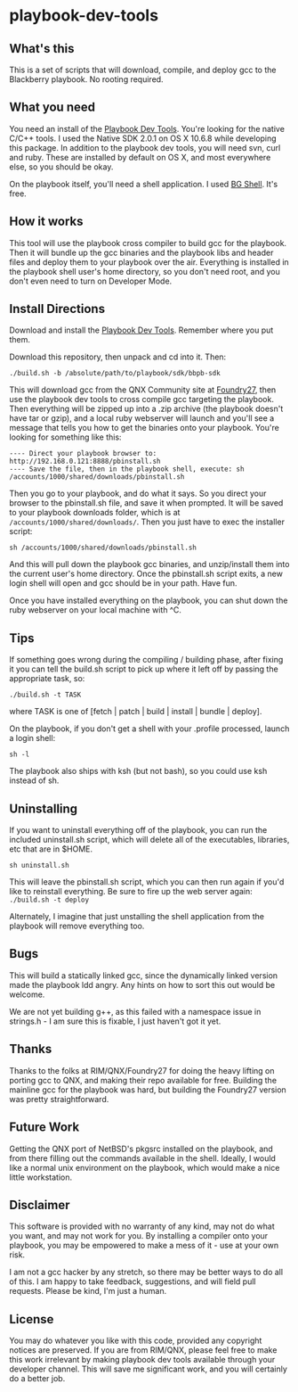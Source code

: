 playbook-dev-tools
==================

## What's this

This is a set of scripts that will download, compile, and deploy gcc to the Blackberry playbook. No rooting required.

## What you need

You need an install of the [Playbook Dev Tools][pbdevtools]. You're looking for the native C/C++ tools. I used the Native SDK 2.0.1 on OS X 10.6.8 while developing this package. In addition to the playbook dev tools, you will need svn, curl and ruby. These are installed by default on OS X, and most everywhere else, so you should be okay.

On the playbook itself, you'll need a shell application. I used [BG Shell][bgshell]. It's free.

## How it works

This tool will use the playbook cross compiler to build gcc for the playbook. Then it will bundle up the gcc binaries and the playbook libs and header files and deploy them to your playbook over the air. Everything is installed in the playbook shell user's home directory, so you don't need root, and you don't even need to turn on Developer Mode.

## Install Directions

Download and install the [Playbook Dev Tools][pbdevtools]. Remember where you put them.

Download this repository, then unpack and cd into it. Then:

    ./build.sh -b /absolute/path/to/playbook/sdk/bbpb-sdk

This will download gcc from the QNX Community site at [Foundry27][foundry27], then use the playbook dev tools to cross compile gcc targeting the playbook. Then everything will be zipped up into a .zip archive (the playbook doesn't have tar or gzip), and a local ruby webserver will launch and you'll see a message that tells you how to get the binaries onto your playbook. You're looking for something like this:

    ---- Direct your playbook browser to: http://192.168.0.121:8888/pbinstall.sh
    ---- Save the file, then in the playbook shell, execute: sh /accounts/1000/shared/downloads/pbinstall.sh

Then you go to your playbook, and do what it says. So you direct your browser to the pbinstall.sh file, and save it when prompted. It will be saved to your playbook downloads folder, which is at `/accounts/1000/shared/downloads/`. Then you just have to exec the installer script:

    sh /accounts/1000/shared/downloads/pbinstall.sh

And this will pull down the playbook gcc binaries, and unzip/install them into the current user's home directory. Once the pbinstall.sh script exits, a new login shell will open and gcc should be in your path. Have fun.

Once you have installed everything on the playbook, you can shut down the ruby webserver on your local machine with ^C.

## Tips

If something goes wrong during the compiling / building phase, after fixing it you can tell the build.sh script to pick up where it left off by passing the appropriate task, so:

    ./build.sh -t TASK

where TASK is one of [fetch | patch | build | install | bundle | deploy].

On the playbook, if you don't get a shell with your .profile processed, launch a login shell:

    sh -l

The playbook also ships with ksh (but not bash), so you could use ksh instead of sh.

## Uninstalling

If you want to uninstall everything off of the playbook, you can run the included uninstall.sh script, which will delete all of the executables, libraries, etc that are in $HOME.

    sh uninstall.sh

This will leave the pbinstall.sh script, which you can then run again if you'd like to reinstall everything. Be sure to fire up the web server again: `./build.sh -t deploy`

Alternately, I imagine that just unstalling the shell application from the playbook will remove everything too.

## Bugs

This will build a statically linked gcc, since the dynamically linked version made the playbook ldd angry. Any hints on how to sort this out would be welcome.

We are not yet building g++, as this failed with a namespace issue in strings.h - I am sure this is fixable, I just haven't got it yet.

## Thanks

Thanks to the folks at RIM/QNX/Foundry27 for doing the heavy lifting on porting gcc to QNX, and making their repo available for free. Building the mainline gcc for the playbook was hard, but building the Foundry27 version was pretty straightforward.

## Future Work

Getting the QNX port of NetBSD's pkgsrc installed on the playbook, and from there filling out the commands available in the shell. Ideally, I would like a normal unix environment on the playbook, which would make a nice little workstation.

## Disclaimer

This software is provided with no warranty of any kind, may not do what you want, and may not work for you. By installing a compiler onto your playbook, you may be empowered to make a mess of it - use at your own risk.

I am not a gcc hacker by any stretch, so there may be better ways to do all of this. I am happy to take feedback, suggestions, and will field pull requests. Please be kind, I'm just a human.

## License

You may do whatever you like with this code, provided any copyright notices are preserved. If you are from RIM/QNX, please feel free to make this work irrelevant by making playbook dev tools available through your developer channel. This will save me significant work, and you will certainly do a better job.


[pbdevtools]: https://developer.blackberry.com/native/download/
[bgshell]: https://appworld.blackberry.com/webstore/content/87835/?lang=en
[foundry27]: http://community.qnx.com/sf/sfmain/do/home
